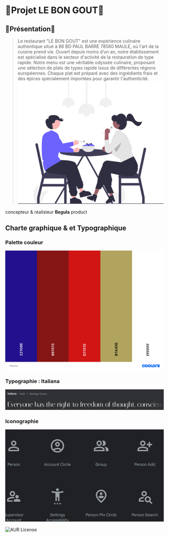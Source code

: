 # 🍱Projet LE BON GOUT🍱
## 💬Présentation💬
>Le restaurant "LE BON GOUT" est une expérience culinaire authentique situé à 86
BD PAUL BARRE 78580 MAULE, où l'art de la cuisine prend vie.
Ouvert depuis moins d’un an, notre établissement est spécialisé dans le secteur
d'activité de la restauration de type rapide.
Notre menu est une véritable odyssée culinaire, proposant une sélection de plats
de types rapide issus de différentes régions européennes. Chaque plat est préparé avec
des ingrédients frais et des épices spécialement importées pour garantir l'authenticité.
![cover](./asset/cover.svg.svg)


concepteur &amp; réalisteur **Begula** product

## Charte graphique &amp; et Typographique
### Palette couleur
![paette](./asset/palette.png)
### Typographie : Italiana
![typo](./asset/police.png)
### Iconographie
![icones](./asset/icon.png)

![AUR License](https://img.shields.io/aur/license/c)

